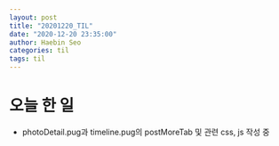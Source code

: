 ```yaml
---
layout: post
title: "20201220_TIL"
date: "2020-12-20 23:35:00"
author: Haebin Seo
categories: til
tags: til
---
```

# 오늘 한 일
- photoDetail.pug과 timeline.pug의 postMoreTab 및 관련 css, js 작성 중
